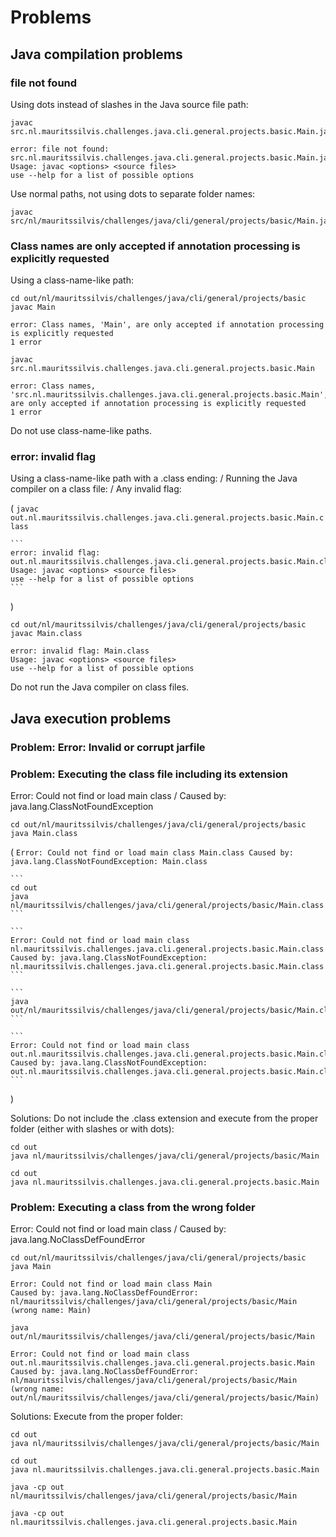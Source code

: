 # Problems

## Java compilation problems

### file not found

Using dots instead of slashes in the Java source file path:

```
javac src.nl.mauritssilvis.challenges.java.cli.general.projects.basic.Main.java
```

```
error: file not found: src.nl.mauritssilvis.challenges.java.cli.general.projects.basic.Main.java
Usage: javac <options> <source files>
use --help for a list of possible options
```

Use normal paths, not using dots to separate folder names:

```
javac src/nl/mauritssilvis/challenges/java/cli/general/projects/basic/Main.java
```

### Class names are only accepted if annotation processing is explicitly requested

Using a class-name-like path:

```
cd out/nl/mauritssilvis/challenges/java/cli/general/projects/basic
javac Main
```

```
error: Class names, 'Main', are only accepted if annotation processing is explicitly requested
1 error
```

```
javac src.nl.mauritssilvis.challenges.java.cli.general.projects.basic.Main
```

```
error: Class names, 'src.nl.mauritssilvis.challenges.java.cli.general.projects.basic.Main', are only accepted if annotation processing is explicitly requested
1 error
```

Do not use class-name-like paths.

### error: invalid flag

Using a class-name-like path with a .class ending:
/
Running the Java compiler on a class file:
/
Any invalid flag:

(
    ```
    javac out.nl.mauritssilvis.challenges.java.cli.general.projects.basic.Main.class
    ```

    ```
    error: invalid flag: out.nl.mauritssilvis.challenges.java.cli.general.projects.basic.Main.class
    Usage: javac <options> <source files>
    use --help for a list of possible options
    ```
)

```
cd out/nl/mauritssilvis/challenges/java/cli/general/projects/basic
javac Main.class
```

```
error: invalid flag: Main.class
Usage: javac <options> <source files>
use --help for a list of possible options
```

Do not run the Java compiler on class files.

## Java execution problems

### Problem: Error: Invalid or corrupt jarfile

### Problem: Executing the class file including its extension

Error: Could not find or load main class / Caused by: java.lang.ClassNotFoundException

```
cd out/nl/mauritssilvis/challenges/java/cli/general/projects/basic
java Main.class
```

(
    ```
    Error: Could not find or load main class Main.class
    Caused by: java.lang.ClassNotFoundException: Main.class
    ```

    ```
    cd out
    java nl/mauritssilvis/challenges/java/cli/general/projects/basic/Main.class
    ```

    ```
    Error: Could not find or load main class nl.mauritssilvis.challenges.java.cli.general.projects.basic.Main.class
    Caused by: java.lang.ClassNotFoundException: nl.mauritssilvis.challenges.java.cli.general.projects.basic.Main.class
    ```

    ```
    java out/nl/mauritssilvis/challenges/java/cli/general/projects/basic/Main.class
    ```

    ```
    Error: Could not find or load main class out.nl.mauritssilvis.challenges.java.cli.general.projects.basic.Main.class
    Caused by: java.lang.ClassNotFoundException: out.nl.mauritssilvis.challenges.java.cli.general.projects.basic.Main.class
    ```
)

Solutions: Do not include the .class extension and execute from the proper folder (either with slashes or with dots):

```
cd out
java nl/mauritssilvis/challenges/java/cli/general/projects/basic/Main
```

```
cd out
java nl.mauritssilvis.challenges.java.cli.general.projects.basic.Main
```

### Problem: Executing a class from the wrong folder

Error: Could not find or load main class / Caused by: java.lang.NoClassDefFoundError

```
cd out/nl/mauritssilvis/challenges/java/cli/general/projects/basic
java Main
```

```
Error: Could not find or load main class Main
Caused by: java.lang.NoClassDefFoundError: nl/mauritssilvis/challenges/java/cli/general/projects/basic/Main (wrong name: Main)

```

```
java out/nl/mauritssilvis/challenges/java/cli/general/projects/basic/Main
```

```
Error: Could not find or load main class out.nl.mauritssilvis.challenges.java.cli.general.projects.basic.Main
Caused by: java.lang.NoClassDefFoundError: nl/mauritssilvis/challenges/java/cli/general/projects/basic/Main (wrong name: out/nl/mauritssilvis/challenges/java/cli/general/projects/basic/Main)
```

Solutions: Execute from the proper folder:

```
cd out
java nl/mauritssilvis/challenges/java/cli/general/projects/basic/Main
```

```
cd out
java nl.mauritssilvis.challenges.java.cli.general.projects.basic.Main
```

```
java -cp out nl/mauritssilvis/challenges/java/cli/general/projects/basic/Main
```

```
java -cp out nl.mauritssilvis.challenges.java.cli.general.projects.basic.Main
```
